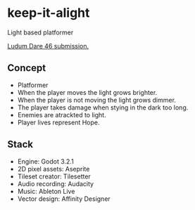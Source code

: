 # keep-it-alight
Light based platformer

[Ludum Dare 46 submission.](https://ldjam.com/events/ludum-dare/46/keep-it-alight)

## Concept

* Platformer
* When the player moves the light grows brighter.
* When the player is not moving the light grows dimmer.
* The player takes damage when stying in the dark too long.
* Enemies are atrackted to light.
* Player lives represent Hope.

## Stack

* Engine: Godot 3.2.1
* 2D pixel assets: Aseprite
* Tileset creator: Tilesetter
* Audio recording: Audacity
* Music: Ableton Live
* Vector design: Affinity Designer